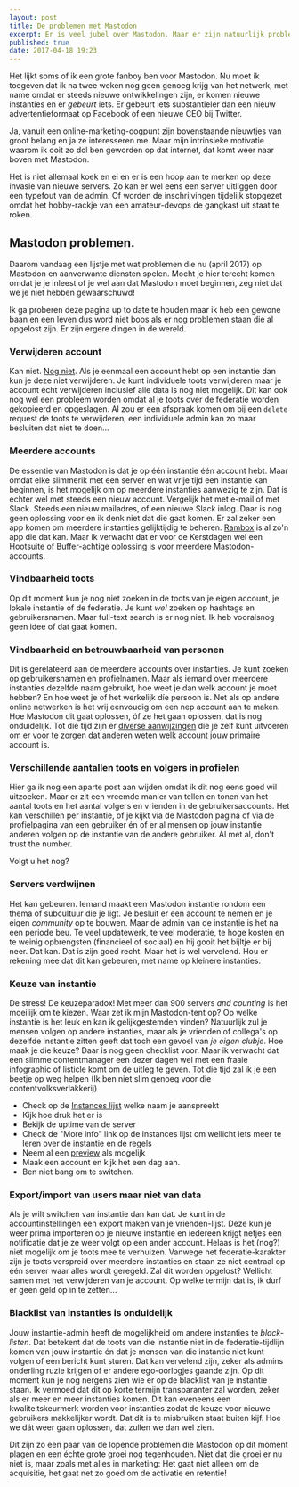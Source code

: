 ```yaml
---
layout: post
title: De problemen met Mastodon
excerpt: Er is veel jubel over Mastodon. Maar er zijn natuurlijk problemen. Een eerste overzicht...
published: true
date: 2017-04-18 19:23
---
```

Het lijkt soms of ik een grote fanboy ben voor Mastodon. Nu moet ik toegeven dat ik na twee weken nog geen genoeg krijg van het netwerk, met name omdat er steeds nieuwe ontwikkelingen zijn, er komen nieuwe instanties en er *gebeurt* iets. Er gebeurt iets substantieler dan een nieuw advertentieformaat op Facebook of een nieuwe CEO bij Twitter. 

Ja, vanuit een online-marketing-oogpunt zijn bovenstaande nieuwtjes van groot belang en ja ze interesseren me. Maar mijn intrinsieke motivatie waarom ik ooit zo dol ben geworden op dat internet, dat komt weer naar boven met Mastodon. 

Het is niet allemaal koek en ei en er is een hoop aan te merken op deze invasie van nieuwe servers. Zo kan er wel eens een server uitliggen door een typefout van de admin. Of worden de inschrijvingen tijdelijk stopgezet omdat het hobby-rackje van een amateur-devops de gangkast uit staat te roken. 

## Mastodon problemen.
Daarom vandaag een lijstje met wat problemen die nu (april 2017) op Mastodon en aanverwante diensten spelen. Mocht je hier terecht komen omdat je je inleest of je wel aan dat Mastodon moet beginnen, zeg niet dat we je niet hebben gewaarschuwd!

Ik ga proberen deze pagina up to date te houden maar ik heb een gewone baan en een leven dus word niet boos als er nog problemen staan die al opgelost zijn. Er zijn ergere dingen in de wereld.

### Verwijderen account
Kan niet. [Nog niet](https://github.com/tootsuite/mastodon/issues/109). Als je eenmaal een account hebt op een instantie dan kun je deze niet verwijderen. Je kunt individuele toots verwijderen maar je account écht verwijderen inclusief alle data is nog niet mogelijk. Dit kan ook nog wel een probleem worden omdat al je toots over de federatie worden gekopieerd en opgeslagen. Al zou er een afspraak komen om bij een ```delete``` request de toots te verwijderen, een individuele admin kan zo maar besluiten dat niet te doen...

### Meerdere accounts
De essentie van Mastodon is dat je op één instantie één account hebt. Maar omdat elke slimmerik met een server en wat vrije tijd een instantie kan beginnen, is het mogelijk om op meerdere instanties aanwezig te zijn. Dat is echter wel met steeds een nieuw account. Vergelijk het met e-mail of met Slack. Steeds een nieuw mailadres, of een nieuwe Slack inlog. 
Daar is nog geen oplossing voor en ik denk niet dat die gaat komen. Er zal zeker een app komen om meerdere instanties gelijktijdig te beheren. [Rambox](http://rambox.pro) is al zo'n app die dat kan. Maar ik verwacht dat er voor de Kerstdagen wel een Hootsuite of Buffer-achtige oplossing is voor meerdere Mastodon-accounts. 

### Vindbaarheid toots
Op dit moment kun je nog niet zoeken in de toots van je eigen account, je lokale instantie of de federatie. Je kunt *wel* zoeken op hashtags en gebruikersnamen. Maar full-text search is er nog niet. Ik heb vooralsnog geen idee of dat gaat komen.

### Vindbaarheid en betrouwbaarheid van personen
Dit is gerelateerd aan de meerdere accounts over instanties. Je kunt zoeken op gebruikersnamen en profielnamen. Maar als iemand over meerdere instanties dezelfde naam gebruikt, hoe weet je dan welk account je moet hebben? En hoe weet je of het werkelijk díe persoon is. Net als op andere online netwerken is het vrij eenvoudig om een nep account aan te maken. Hoe Mastodon dit gaat oplossen, óf ze het gaan oplossen, dat is nog onduidelijk. Tot die tijd zijn er [diverse aanwijzingen](/Identiteit-op-Mastodon/) die je zelf kunt uitvoeren om er voor te zorgen dat anderen weten welk account jouw primaire account is. 

### Verschillende aantallen toots en volgers in profielen

Hier ga ik nog een aparte post aan wijden omdat ik dit nog eens goed wil uitzoeken. Maar er zit een vreemde manier van tellen en tonen van het aantal toots en het aantal volgers en vrienden in de gebruikersaccounts. Het kan verschillen per instantie, of je kijkt via de Mastodon pagina of via de profielpagina van een gebruiker én of er al mensen op jouw instantie anderen volgen op de instantie van de andere gebruiker. Al met al, don't trust the number.

Volgt u het nog? 

### Servers verdwijnen

Het kan gebeuren. Iemand maakt een Mastodon instantie rondom een thema of subcultuur die je ligt. Je besluit er een account te nemen en je eigen *community* op te bouwen. Maar de admin van de instantie is het na een periode beu. Te veel updatewerk, te veel moderatie, te hoge kosten en te weinig opbrengsten (financieel of sociaal) en hij gooit het bijltje er bij neer. Dat kan. Dat is zijn goed recht. Maar het is wel vervelend. Hou er rekening mee dat dit kan gebeuren, met name op kleinere instanties.

### Keuze van instantie
De stress! De keuzeparadox! Met meer dan 900 servers *and counting* is het moeilijk om te kiezen. Waar zet ik mijn Mastodon-tent op? Op welke instantie is het leuk en kan ik gelijkgestemden vinden? 
Natuurlijk zul je mensen volgen op andere instanties, maar als je vrienden of collega's op dezelfde instantie zitten geeft dat toch een gevoel van *je eigen clubje*. Hoe maak je die keuze? Daar is nog geen checklist voor. Maar ik verwacht dat een slimme contentmanager een dezer dagen wel met een fraaie infographic of listicle komt om de uitleg te geven. Tot die tijd zal ik je een beetje op weg helpen (Ik ben niet slim genoeg voor die contentvolksverlakkerij)

- Check op de [Instances lijst](https://instances.mastodon.xyz/) welke naam je aanspreekt
- Kijk hoe druk het er is
- Bekijk de uptime van de server
- Check de "More info" link op de instances lijst om wellicht iets meer te leren over de instantie en de regels
- Neem al een [preview](http://www.unmung.com/mastoview?url=mstdn.nl&view=local) als mogelijk
- Maak een account en kijk het een dag aan.
- Ben niet bang om te switchen.

### Export/import van users maar niet van data
Als je wilt switchen van instantie dan kan dat. Je kunt in de accountinstellingen een export maken van je vrienden-lijst. Deze kun je weer prima importeren op je nieuwe instantie en iedereen krijgt netjes een notificatie dat je ze weer volgt op een ander account. Helaas is het (nog?) niet mogelijk om je toots mee te verhuizen. Vanwege het federatie-karakter zijn je toots verspreid over meerdere instanties en staan ze niet centraal op één server waar alles wordt geregeld. Zal dit worden opgelost? Wellicht samen met het verwijderen van je account. Op welke termijn dat is, ik durf er geen geld op in te zetten...

### Blacklist van instanties is onduidelijk

Jouw instantie-admin heeft de mogelijkheid om andere instanties te *black-listen*. Dat betekent dat de toots van die instantie niet in de federatie-tijdlijn komen van jouw instantie én dat je mensen van die instantie niet kunt volgen of een bericht kunt sturen. Dat kan vervelend zijn, zeker als admins onderling ruzie krijgen of er andere ego-oorlogjes gaande zijn. 
Op dit moment kun je nog nergens zien wie er op de blacklist van je instantie staan. Ik vermoed dat dit op korte termijn transparanter zal worden, zeker als er meer en meer instanties komen. Dit kan eveneens een kwaliteitskeurmerk worden voor instanties zodat de keuze voor nieuwe gebruikers makkelijker wordt. Dat dit is te misbruiken staat buiten kijf. Hoe we dát weer gaan oplossen, dat zullen we dan wel zien.

Dit zijn zo een paar van de lopende problemen die Mastodon op dit moment plagen en een échte grote groei nog tegenhouden. Niet dat die groei er nu niet is, maar zoals met alles in marketing: Het gaat niet alleen om de acquisitie, het gaat net zo goed om de activatie en retentie!